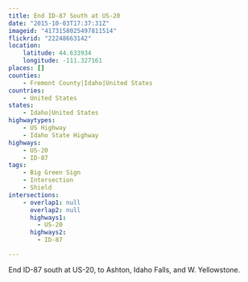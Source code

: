 ```yaml
---
title: End ID-87 South at US-20
date: "2015-10-03T17:37:31Z"
imageid: "4173158025497811514"
flickrid: "22248663142"
location:
    latitude: 44.633934
    longitude: -111.327161
places: []
counties:
    - Fremont County|Idaho|United States
countries:
    - United States
states:
    - Idaho|United States
highwaytypes:
    - US Highway
    - Idaho State Highway
highways:
    - US-20
    - ID-87
tags:
    - Big Green Sign
    - Intersection
    - Shield
intersections:
    - overlap1: null
      overlap2: null
      highways1:
        - US-20
      highways2:
        - ID-87

---
```

End ID-87 south at US-20, to Ashton, Idaho Falls, and W. Yellowstone.
